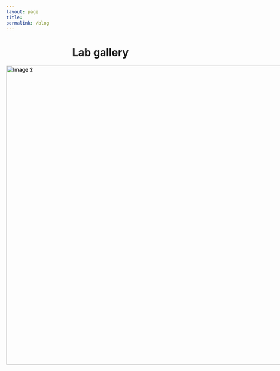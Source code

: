 ```yaml
---
layout: page
title:
permalink: /blog
---
```


<h1 align="center">Lab gallery</h1>

<html lang="en">
<head>
<meta charset="UTF-8">
<meta name="viewport" content="width=device-width, initial-scale=1.0">
<title>图片浮动显示</title>
<style>
    .image-container {
        width: 1200px;
        height: 800px;
        position: relative;
        overflow: hidden;
        margin: 0 auto;
    }
    .image-container img {
        width: 100%;
        height: auto;
        position: absolute;
        transition: opacity 0.5s ease-in-out;
    }
</style>
</head>
<body>
<div class="image-container">
    <img src="{{site.baseurl}}/assets/img/gallery/clean.JPG" alt="Image 1">
    <img src="{{site.baseurl}}/assets/img/gallery/bbq.JPG" alt="Image 2">
</div>

<script>
    document.addEventListener("DOMContentLoaded", function() {
        let images = document.querySelectorAll('.image-container img');
        let currentIndex = 0;
        let interval = 3000; // 每隔3秒切换一次

        function showImage(index) {
            for (let i = 0; i < images.length; i++) {
                if (i === index) {
                    images[i].style.opacity = 1;
                } else {
                    images[i].style.opacity = 0;
                }
            }
        }

        function nextImage() {
            currentIndex = (currentIndex + 1) % images.length;
            showImage(currentIndex);
        }

        setInterval(nextImage, interval);
        showImage(currentIndex);
    });
</script>
</body>
</html>

